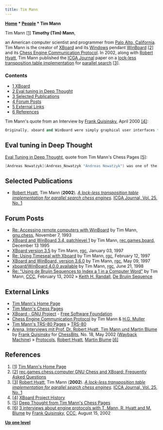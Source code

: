 ```yaml
---
title: Tim Mann
---
```

**[Home](Home "Home") \* [People](People "People") \* Tim Mann**



 [](http://tim-mann.org/) Tim Mann <a id="cite-note-1" href="#cite-ref-1">[1]</a> 
**Timothy (Tim) Mann**,  

an American computer scientist and programmer from [Palo Alto, California](https://en.wikipedia.org/wiki/Palo_Alto%2C_California). Tim Mann is the creator of [XBoard](XBoard "XBoard") and its [Windows](Windows "Windows") pendant [WinBoard](WinBoard "WinBoard") <a id="cite-note-2" href="#cite-ref-2">[2]</a> and its [Chess Engine Communication Protocol](Chess_Engine_Communication_Protocol "Chess Engine Communication Protocol"). In 2002, along with [Robert Hyatt](Robert_Hyatt "Robert Hyatt"), Tim Mann published the [ICGA Journal](ICGA_Journal#25_1 "ICGA Journal") paper on a [lock-less transposition table implementation](Shared_Hash_Table#Lockless "Shared Hash Table") for [parallel search](Parallel_Search "Parallel Search") <a id="cite-note-3" href="#cite-ref-3">[3]</a>.



### Contents


* [1 XBoard](#xboard)
* [2 Eval tuning in Deep Thought](#eval-tuning-in-deep-thought)
* [3 Selected Publications](#selected-publications)
* [4 Forum Posts](#forum-posts)
* [5 External Links](#external-links)
* [6 References](#references)






Tim Mann's quote from an Interview by [Frank Quisinsky](Frank_Quisinsky "Frank Quisinsky"), April 2000 <a id="cite-note-4" href="#cite-ref-4">[4]</a>:




```C++
Originally, xboard and WinBoard were simply graphical user interfaces for [GNU Chess](GNU_Chess "GNU Chess"), then for GNU Chess and [Internet chess servers](Chess_Server "Chess Server"). Because the [GUI](GUI "GUI") and the chess engine are separate programs, several people thought of the idea of connecting their own chess programs in place of GNU Chess, and they began to email me asking how to do it. I think the first person to ask was [Shay Bushinsky](Shay_Bushinsky "Shay Bushinsky"), in November 1994. Over the years I received so many requests for this information that I was more or less forced into documenting and extending the ad-hoc engine protocol to support them. The document that exists now (chess-engines.html) evolved directly from the original email reply I sent to Shay. Unfortunately, because the protocol was never really designed, but just grew out of documenting the existing communication with GNU Chess, there are still several bugs and deficiencies in it today. It would be nice to make some major revisions, but then of course it would (at best) take a long time for the existing engines to convert over to the new protocol, so both would have to be supported, probably forever. 

```





## Eval tuning in Deep Thought


[Eval Tuning in Deep Thought](Eval_Tuning_in_Deep_Thought "Eval Tuning in Deep Thought"), quote from Tim Mann's Chess Pages <a id="cite-note-5" href="#cite-ref-5">[5]</a>:




```C++
[Andreas Nowatzyk](Andreas_Nowatzyk "Andreas Nowatzyk") was one of the contributors to the [Deep Thought](Deep_Thought "Deep Thought") project while he was in grad school. A few years ago when he and I were both working for Compaq's research labs in Palo Alto, Andreas sent me a copy of Deep Thought's [evaluation function tuning program](Automated_Tuning "Automated Tuning") and asked me to put it on the Web for him, since he no longer has an interest in computer chess. 

```

## Selected Publications


* [Robert Hyatt](Robert_Hyatt "Robert Hyatt"), Tim Mann (**2002**). *[A lock-less transposition table implementation for parallel search chess engines](http://www.craftychess.com/hyatt/hashing.html).* [ICGA Journal, Vol. 25, No. 1](ICGA_Journal#25_1 "ICGA Journal")


## Forum Posts


* [Re: Accessing remote computers with WinBoard](http://groups.google.com/group/gnu.chess/browse_frm/thread/a7d8892d10f66aff) by Tim Mann, [gnu.chess](GNU_Chess#NewsGroup "GNU Chess"), November 7, 1993
* [XBoard and WinBoard 3.4, patchlevel 1](http://groups.google.com/group/rec.games.board/browse_frm/thread/63700b0fcfa8b39e) by Tim Mann, [rec.games.board](Computer_Chess_Forums "Computer Chess Forums"), December 13 1995
* [XBoard version 3.5](https://groups.google.com/d/msg/rec.games.chess.misc/BgXV_CGInV4/qyLpVSnsZA8J) by Tim Mann, [rgc](Computer_Chess_Forums "Computer Chess Forums"), January 03, 1997
* [Re: Using Timeseal with Xboard](https://groups.google.com/d/msg/rec.games.chess.misc/YvHDuxj4pXU/6VQpE8wK9vMJ) by Tim Mann, [rgc](Computer_Chess_Forums "Computer Chess Forums"), February 12, 1997
* [XBoard and WinBoard, version 3.6.0](https://groups.google.com/d/msg/rec.games.chess.misc/M-NkXvEu1DM/XeESczC85o0J) by Tim Mann, [rgc](Computer_Chess_Forums "Computer Chess Forums"), May 09, 1997
* [xboard/WinBoard 4.0.0 available](https://groups.google.com/d/msg/rec.games.chess.misc/mavUOiKKADQ/a-jCSNDL9fUJ) by Tim Mann, [rgc](Computer_Chess_Forums "Computer Chess Forums"), June 21, 1998
* [Re: "Using de Bruijn Sequences to Index a 1 in a Computer Word"](https://www.stmintz.com/ccc/index.php?id=213492) by Tim Mann, [CCC](CCC "CCC"), February 13, 2002 » [Keith H. Randall](Keith_H._Randall "Keith H. Randall"), [De Bruijn Sequence](De_Bruijn_Sequence "De Bruijn Sequence")


## External Links


* [Tim Mann's Home Page](http://tim-mann.org/)
* [Tim Mann's Chess Pages](http://www.tim-mann.org/xboard.html)
* [XBoard - GNU Project](http://www.gnu.org/software/xboard/) - [Free Software Foundation](Free_Software_Foundation "Free Software Foundation")
* [Chess Engine Communication Protocol](http://home.hccnet.nl/h.g.muller/engine-intf.html) by Tim Mann & [H.G. Muller](Harm_Geert_Muller "Harm Geert Muller")
* [Tim Mann's TRS-80 Pages](http://www.tim-mann.org/trs80.html) » [TRS-80](TRS-80 "TRS-80")
* [Arena, Interviews mit Prof. Dr. Robert Hyatt, Tim Mann und Martin Blume](http://web.archive.org/web/20020925204655fw_/http://www.playwitharena.com/directory/interviews/interviews.htm) by [Frank Quisinsky](Frank_Quisinsky "Frank Quisinsky") for [ChessBits](ChessBits "ChessBits"), No. 18, May 2002 ([Wayback Machine](https://en.wikipedia.org/wiki/Wayback_Machine)) » [Protocols](Protocols "Protocols"), [Robert Hyatt](Robert_Hyatt "Robert Hyatt"), [Martin Blume](Martin_Blume "Martin Blume") <a id="cite-note-6" href="#cite-ref-6">[6]</a>


## References


1. <a id="cite-ref-1" href="#cite-note-1">[1]</a> [Tim Mann's Home Page](http://tim-mann.org/)
2. <a id="cite-ref-2" href="#cite-note-2">[2]</a> [rec.games.chess.computer GNU Chess and XBoard: Frequently Asked Questions](http://groups.google.de/group/rec.games.chess.computer/browse_frm/thread/ede2b5c699e38334?)
3. <a id="cite-ref-3" href="#cite-note-3">[3]</a> [Robert Hyatt](Robert_Hyatt "Robert Hyatt"), Tim Mann (**2002**). *[A lock-less transposition table implementation for parallel search chess engines](http://www.craftychess.com/hyatt/hashing.html).* [ICCA Journal, Vol. 25, No. 1](ICGA_Journal#25_1 "ICGA Journal")
4. <a id="cite-ref-4" href="#cite-note-4">[4]</a> [XBoard Project History](http://tim-mann.org/history.html)
5. <a id="cite-ref-5" href="#cite-note-5">[5]</a> [Deep Thought from Tim Mann's Chess Pages](http://www.tim-mann.org/deepthought.html)
6. <a id="cite-ref-6" href="#cite-note-6">[6]</a> [3 interviews about engine protocols with T. Mann, R. Hyatt and M. Blume](https://www.stmintz.com/ccc/index.php?id=245615) by [Frank Quisinsky](Frank_Quisinsky "Frank Quisinsky"), [CCC](CCC "CCC"), August 15, 2002

**[Up one level](People "People")**







 
